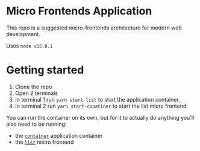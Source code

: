 # Micro Frontends Application

This repo is a suggested micro-frontends architecture for modern web development.

Uses `node v15.0.1`

# Getting started

1. Clone the repo
2. Open 2 terminals
3. In terminal 1 run `yarn start-list` to start the application container.
4. In terminal 2 run `yarn start-conatiner` to start the list micro frontend.

You can run the container on its own, but for it to actually do anything you'll
also need to be running:

- the [`container`](https://github.com/dean0x/micro-frontends/container) application container
- the [`list`](https://github.com/dean0x/micro-frontends/list/) micro frontend